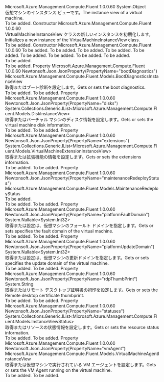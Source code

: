 <Type Name="VirtualMachineInstanceView" FullName="Microsoft.Azure.Management.Compute.Fluent.Models.VirtualMachineInstanceView">
  <TypeSignature Language="C#" Value="public class VirtualMachineInstanceView" />
  <TypeSignature Language="ILAsm" Value=".class public auto ansi beforefieldinit VirtualMachineInstanceView extends System.Object" />
  <TypeSignature Language="DocId" Value="T:Microsoft.Azure.Management.Compute.Fluent.Models.VirtualMachineInstanceView" />
  <TypeSignature Language="VB.NET" Value="Public Class VirtualMachineInstanceView" />
  <TypeSignature Language="F#" Value="type VirtualMachineInstanceView = class" />
  <AssemblyInfo>
    <AssemblyName>Microsoft.Azure.Management.Compute.Fluent</AssemblyName>
    <AssemblyVersion>1.0.0.60</AssemblyVersion>
  </AssemblyInfo>
  <Base>
    <BaseTypeName>System.Object</BaseTypeName>
  </Base>
  <Interfaces />
  <Docs>
    <summary>
            <span data-ttu-id="dca32-101">仮想マシンのインスタンス ビューです。</span><span class="sxs-lookup"><span data-stu-id="dca32-101">The instance view of a virtual machine.</span></span>
            </summary>
    <remarks>To be added.</remarks>
  </Docs>
  <Members>
    <Member MemberName=".ctor">
      <MemberSignature Language="C#" Value="public VirtualMachineInstanceView ();" />
      <MemberSignature Language="ILAsm" Value=".method public hidebysig specialname rtspecialname instance void .ctor() cil managed" />
      <MemberSignature Language="DocId" Value="M:Microsoft.Azure.Management.Compute.Fluent.Models.VirtualMachineInstanceView.#ctor" />
      <MemberSignature Language="VB.NET" Value="Public Sub New ()" />
      <MemberType>Constructor</MemberType>
      <AssemblyInfo>
        <AssemblyName>Microsoft.Azure.Management.Compute.Fluent</AssemblyName>
        <AssemblyVersion>1.0.0.60</AssemblyVersion>
      </AssemblyInfo>
      <Parameters />
      <Docs>
        <summary>
            <span data-ttu-id="dca32-102">VirtualMachineInstanceView クラスの新しいインスタンスを初期化します。</span><span class="sxs-lookup"><span data-stu-id="dca32-102">Initializes a new instance of the VirtualMachineInstanceView class.</span></span>
            </summary>
        <remarks>To be added.</remarks>
      </Docs>
    </Member>
    <Member MemberName=".ctor">
      <MemberSignature Language="C#" Value="public VirtualMachineInstanceView (Nullable&lt;int&gt; platformUpdateDomain = null, Nullable&lt;int&gt; platformFaultDomain = null, string rdpThumbPrint = null, Microsoft.Azure.Management.Compute.Fluent.Models.VirtualMachineAgentInstanceView vmAgent = null, Microsoft.Azure.Management.Compute.Fluent.Models.MaintenanceRedeployStatus maintenanceRedeployStatus = null, System.Collections.Generic.IList&lt;Microsoft.Azure.Management.Compute.Fluent.Models.DiskInstanceView&gt; disks = null, System.Collections.Generic.IList&lt;Microsoft.Azure.Management.Compute.Fluent.Models.VirtualMachineExtensionInstanceView&gt; extensions = null, Microsoft.Azure.Management.Compute.Fluent.Models.BootDiagnosticsInstanceView bootDiagnostics = null, System.Collections.Generic.IList&lt;Microsoft.Azure.Management.Compute.Fluent.Models.InstanceViewStatus&gt; statuses = null);" />
      <MemberSignature Language="ILAsm" Value=".method public hidebysig specialname rtspecialname instance void .ctor(valuetype System.Nullable`1&lt;int32&gt; platformUpdateDomain, valuetype System.Nullable`1&lt;int32&gt; platformFaultDomain, string rdpThumbPrint, class Microsoft.Azure.Management.Compute.Fluent.Models.VirtualMachineAgentInstanceView vmAgent, class Microsoft.Azure.Management.Compute.Fluent.Models.MaintenanceRedeployStatus maintenanceRedeployStatus, class System.Collections.Generic.IList`1&lt;class Microsoft.Azure.Management.Compute.Fluent.Models.DiskInstanceView&gt; disks, class System.Collections.Generic.IList`1&lt;class Microsoft.Azure.Management.Compute.Fluent.Models.VirtualMachineExtensionInstanceView&gt; extensions, class Microsoft.Azure.Management.Compute.Fluent.Models.BootDiagnosticsInstanceView bootDiagnostics, class System.Collections.Generic.IList`1&lt;class Microsoft.Azure.Management.Compute.Fluent.Models.InstanceViewStatus&gt; statuses) cil managed" />
      <MemberSignature Language="DocId" Value="M:Microsoft.Azure.Management.Compute.Fluent.Models.VirtualMachineInstanceView.#ctor(System.Nullable{System.Int32},System.Nullable{System.Int32},System.String,Microsoft.Azure.Management.Compute.Fluent.Models.VirtualMachineAgentInstanceView,Microsoft.Azure.Management.Compute.Fluent.Models.MaintenanceRedeployStatus,System.Collections.Generic.IList{Microsoft.Azure.Management.Compute.Fluent.Models.DiskInstanceView},System.Collections.Generic.IList{Microsoft.Azure.Management.Compute.Fluent.Models.VirtualMachineExtensionInstanceView},Microsoft.Azure.Management.Compute.Fluent.Models.BootDiagnosticsInstanceView,System.Collections.Generic.IList{Microsoft.Azure.Management.Compute.Fluent.Models.InstanceViewStatus})" />
      <MemberSignature Language="F#" Value="new Microsoft.Azure.Management.Compute.Fluent.Models.VirtualMachineInstanceView : Nullable&lt;int&gt; * Nullable&lt;int&gt; * string * Microsoft.Azure.Management.Compute.Fluent.Models.VirtualMachineAgentInstanceView * Microsoft.Azure.Management.Compute.Fluent.Models.MaintenanceRedeployStatus * System.Collections.Generic.IList&lt;Microsoft.Azure.Management.Compute.Fluent.Models.DiskInstanceView&gt; * System.Collections.Generic.IList&lt;Microsoft.Azure.Management.Compute.Fluent.Models.VirtualMachineExtensionInstanceView&gt; * Microsoft.Azure.Management.Compute.Fluent.Models.BootDiagnosticsInstanceView * System.Collections.Generic.IList&lt;Microsoft.Azure.Management.Compute.Fluent.Models.InstanceViewStatus&gt; -&gt; Microsoft.Azure.Management.Compute.Fluent.Models.VirtualMachineInstanceView" Usage="new Microsoft.Azure.Management.Compute.Fluent.Models.VirtualMachineInstanceView (platformUpdateDomain, platformFaultDomain, rdpThumbPrint, vmAgent, maintenanceRedeployStatus, disks, extensions, bootDiagnostics, statuses)" />
      <MemberType>Constructor</MemberType>
      <AssemblyInfo>
        <AssemblyName>Microsoft.Azure.Management.Compute.Fluent</AssemblyName>
        <AssemblyVersion>1.0.0.60</AssemblyVersion>
      </AssemblyInfo>
      <Parameters>
        <Parameter Name="platformUpdateDomain" Type="System.Nullable&lt;System.Int32&gt;" />
        <Parameter Name="platformFaultDomain" Type="System.Nullable&lt;System.Int32&gt;" />
        <Parameter Name="rdpThumbPrint" Type="System.String" />
        <Parameter Name="vmAgent" Type="Microsoft.Azure.Management.Compute.Fluent.Models.VirtualMachineAgentInstanceView" />
        <Parameter Name="maintenanceRedeployStatus" Type="Microsoft.Azure.Management.Compute.Fluent.Models.MaintenanceRedeployStatus" />
        <Parameter Name="disks" Type="System.Collections.Generic.IList&lt;Microsoft.Azure.Management.Compute.Fluent.Models.DiskInstanceView&gt;" />
        <Parameter Name="extensions" Type="System.Collections.Generic.IList&lt;Microsoft.Azure.Management.Compute.Fluent.Models.VirtualMachineExtensionInstanceView&gt;" />
        <Parameter Name="bootDiagnostics" Type="Microsoft.Azure.Management.Compute.Fluent.Models.BootDiagnosticsInstanceView" />
        <Parameter Name="statuses" Type="System.Collections.Generic.IList&lt;Microsoft.Azure.Management.Compute.Fluent.Models.InstanceViewStatus&gt;" />
      </Parameters>
      <Docs>
        <param name="platformUpdateDomain">To be added.</param>
        <param name="platformFaultDomain">To be added.</param>
        <param name="rdpThumbPrint">To be added.</param>
        <param name="vmAgent">To be added.</param>
        <param name="maintenanceRedeployStatus">To be added.</param>
        <param name="disks">To be added.</param>
        <param name="extensions">To be added.</param>
        <param name="bootDiagnostics">To be added.</param>
        <param name="statuses">To be added.</param>
        <summary>To be added.</summary>
        <remarks>To be added.</remarks>
      </Docs>
    </Member>
    <Member MemberName="BootDiagnostics">
      <MemberSignature Language="C#" Value="public Microsoft.Azure.Management.Compute.Fluent.Models.BootDiagnosticsInstanceView BootDiagnostics { get; set; }" />
      <MemberSignature Language="ILAsm" Value=".property instance class Microsoft.Azure.Management.Compute.Fluent.Models.BootDiagnosticsInstanceView BootDiagnostics" />
      <MemberSignature Language="DocId" Value="P:Microsoft.Azure.Management.Compute.Fluent.Models.VirtualMachineInstanceView.BootDiagnostics" />
      <MemberSignature Language="VB.NET" Value="Public Property BootDiagnostics As BootDiagnosticsInstanceView" />
      <MemberSignature Language="F#" Value="member this.BootDiagnostics : Microsoft.Azure.Management.Compute.Fluent.Models.BootDiagnosticsInstanceView with get, set" Usage="Microsoft.Azure.Management.Compute.Fluent.Models.VirtualMachineInstanceView.BootDiagnostics" />
      <MemberType>Property</MemberType>
      <AssemblyInfo>
        <AssemblyName>Microsoft.Azure.Management.Compute.Fluent</AssemblyName>
        <AssemblyVersion>1.0.0.60</AssemblyVersion>
      </AssemblyInfo>
      <Attributes>
        <Attribute>
          <AttributeName>Newtonsoft.Json.JsonProperty(PropertyName="bootDiagnostics")</AttributeName>
        </Attribute>
      </Attributes>
      <ReturnValue>
        <ReturnType>Microsoft.Azure.Management.Compute.Fluent.Models.BootDiagnosticsInstanceView</ReturnType>
      </ReturnValue>
      <Docs>
        <summary>
            <span data-ttu-id="dca32-103">取得またはブート診断を設定します。</span><span class="sxs-lookup"><span data-stu-id="dca32-103">Gets or sets the boot diagnostics.</span></span>
            </summary>
        <value>To be added.</value>
        <remarks>To be added.</remarks>
      </Docs>
    </Member>
    <Member MemberName="Disks">
      <MemberSignature Language="C#" Value="public System.Collections.Generic.IList&lt;Microsoft.Azure.Management.Compute.Fluent.Models.DiskInstanceView&gt; Disks { get; set; }" />
      <MemberSignature Language="ILAsm" Value=".property instance class System.Collections.Generic.IList`1&lt;class Microsoft.Azure.Management.Compute.Fluent.Models.DiskInstanceView&gt; Disks" />
      <MemberSignature Language="DocId" Value="P:Microsoft.Azure.Management.Compute.Fluent.Models.VirtualMachineInstanceView.Disks" />
      <MemberSignature Language="VB.NET" Value="Public Property Disks As IList(Of DiskInstanceView)" />
      <MemberSignature Language="F#" Value="member this.Disks : System.Collections.Generic.IList&lt;Microsoft.Azure.Management.Compute.Fluent.Models.DiskInstanceView&gt; with get, set" Usage="Microsoft.Azure.Management.Compute.Fluent.Models.VirtualMachineInstanceView.Disks" />
      <MemberType>Property</MemberType>
      <AssemblyInfo>
        <AssemblyName>Microsoft.Azure.Management.Compute.Fluent</AssemblyName>
        <AssemblyVersion>1.0.0.60</AssemblyVersion>
      </AssemblyInfo>
      <Attributes>
        <Attribute>
          <AttributeName>Newtonsoft.Json.JsonProperty(PropertyName="disks")</AttributeName>
        </Attribute>
      </Attributes>
      <ReturnValue>
        <ReturnType>System.Collections.Generic.IList&lt;Microsoft.Azure.Management.Compute.Fluent.Models.DiskInstanceView&gt;</ReturnType>
      </ReturnValue>
      <Docs>
        <summary>
            <span data-ttu-id="dca32-104">取得またはバーチャル マシンのディスク情報を設定します。</span><span class="sxs-lookup"><span data-stu-id="dca32-104">Gets or sets the virtual machine disk information.</span></span>
            </summary>
        <value>To be added.</value>
        <remarks>To be added.</remarks>
      </Docs>
    </Member>
    <Member MemberName="Extensions">
      <MemberSignature Language="C#" Value="public System.Collections.Generic.IList&lt;Microsoft.Azure.Management.Compute.Fluent.Models.VirtualMachineExtensionInstanceView&gt; Extensions { get; set; }" />
      <MemberSignature Language="ILAsm" Value=".property instance class System.Collections.Generic.IList`1&lt;class Microsoft.Azure.Management.Compute.Fluent.Models.VirtualMachineExtensionInstanceView&gt; Extensions" />
      <MemberSignature Language="DocId" Value="P:Microsoft.Azure.Management.Compute.Fluent.Models.VirtualMachineInstanceView.Extensions" />
      <MemberSignature Language="VB.NET" Value="Public Property Extensions As IList(Of VirtualMachineExtensionInstanceView)" />
      <MemberSignature Language="F#" Value="member this.Extensions : System.Collections.Generic.IList&lt;Microsoft.Azure.Management.Compute.Fluent.Models.VirtualMachineExtensionInstanceView&gt; with get, set" Usage="Microsoft.Azure.Management.Compute.Fluent.Models.VirtualMachineInstanceView.Extensions" />
      <MemberType>Property</MemberType>
      <AssemblyInfo>
        <AssemblyName>Microsoft.Azure.Management.Compute.Fluent</AssemblyName>
        <AssemblyVersion>1.0.0.60</AssemblyVersion>
      </AssemblyInfo>
      <Attributes>
        <Attribute>
          <AttributeName>Newtonsoft.Json.JsonProperty(PropertyName="extensions")</AttributeName>
        </Attribute>
      </Attributes>
      <ReturnValue>
        <ReturnType>System.Collections.Generic.IList&lt;Microsoft.Azure.Management.Compute.Fluent.Models.VirtualMachineExtensionInstanceView&gt;</ReturnType>
      </ReturnValue>
      <Docs>
        <summary>
            <span data-ttu-id="dca32-105">取得または拡張機能の情報を設定します。</span><span class="sxs-lookup"><span data-stu-id="dca32-105">Gets or sets the extensions information.</span></span>
            </summary>
        <value>To be added.</value>
        <remarks>To be added.</remarks>
      </Docs>
    </Member>
    <Member MemberName="MaintenanceRedeployStatus">
      <MemberSignature Language="C#" Value="public Microsoft.Azure.Management.Compute.Fluent.Models.MaintenanceRedeployStatus MaintenanceRedeployStatus { get; set; }" />
      <MemberSignature Language="ILAsm" Value=".property instance class Microsoft.Azure.Management.Compute.Fluent.Models.MaintenanceRedeployStatus MaintenanceRedeployStatus" />
      <MemberSignature Language="DocId" Value="P:Microsoft.Azure.Management.Compute.Fluent.Models.VirtualMachineInstanceView.MaintenanceRedeployStatus" />
      <MemberSignature Language="VB.NET" Value="Public Property MaintenanceRedeployStatus As MaintenanceRedeployStatus" />
      <MemberSignature Language="F#" Value="member this.MaintenanceRedeployStatus : Microsoft.Azure.Management.Compute.Fluent.Models.MaintenanceRedeployStatus with get, set" Usage="Microsoft.Azure.Management.Compute.Fluent.Models.VirtualMachineInstanceView.MaintenanceRedeployStatus" />
      <MemberType>Property</MemberType>
      <AssemblyInfo>
        <AssemblyName>Microsoft.Azure.Management.Compute.Fluent</AssemblyName>
        <AssemblyVersion>1.0.0.60</AssemblyVersion>
      </AssemblyInfo>
      <Attributes>
        <Attribute>
          <AttributeName>Newtonsoft.Json.JsonProperty(PropertyName="maintenanceRedeployStatus")</AttributeName>
        </Attribute>
      </Attributes>
      <ReturnValue>
        <ReturnType>Microsoft.Azure.Management.Compute.Fluent.Models.MaintenanceRedeployStatus</ReturnType>
      </ReturnValue>
      <Docs>
        <summary>To be added.</summary>
        <value>To be added.</value>
        <remarks>To be added.</remarks>
      </Docs>
    </Member>
    <Member MemberName="PlatformFaultDomain">
      <MemberSignature Language="C#" Value="public Nullable&lt;int&gt; PlatformFaultDomain { get; set; }" />
      <MemberSignature Language="ILAsm" Value=".property instance valuetype System.Nullable`1&lt;int32&gt; PlatformFaultDomain" />
      <MemberSignature Language="DocId" Value="P:Microsoft.Azure.Management.Compute.Fluent.Models.VirtualMachineInstanceView.PlatformFaultDomain" />
      <MemberSignature Language="VB.NET" Value="Public Property PlatformFaultDomain As Nullable(Of Integer)" />
      <MemberSignature Language="F#" Value="member this.PlatformFaultDomain : Nullable&lt;int&gt; with get, set" Usage="Microsoft.Azure.Management.Compute.Fluent.Models.VirtualMachineInstanceView.PlatformFaultDomain" />
      <MemberType>Property</MemberType>
      <AssemblyInfo>
        <AssemblyName>Microsoft.Azure.Management.Compute.Fluent</AssemblyName>
        <AssemblyVersion>1.0.0.60</AssemblyVersion>
      </AssemblyInfo>
      <Attributes>
        <Attribute>
          <AttributeName>Newtonsoft.Json.JsonProperty(PropertyName="platformFaultDomain")</AttributeName>
        </Attribute>
      </Attributes>
      <ReturnValue>
        <ReturnType>System.Nullable&lt;System.Int32&gt;</ReturnType>
      </ReturnValue>
      <Docs>
        <summary>
            <span data-ttu-id="dca32-106">取得または設定は、仮想マシンのフォールト ドメインを指定します。</span><span class="sxs-lookup"><span data-stu-id="dca32-106">Gets or sets specifies the fault domain of the virtual machine.</span></span>
            </summary>
        <value>To be added.</value>
        <remarks>To be added.</remarks>
      </Docs>
    </Member>
    <Member MemberName="PlatformUpdateDomain">
      <MemberSignature Language="C#" Value="public Nullable&lt;int&gt; PlatformUpdateDomain { get; set; }" />
      <MemberSignature Language="ILAsm" Value=".property instance valuetype System.Nullable`1&lt;int32&gt; PlatformUpdateDomain" />
      <MemberSignature Language="DocId" Value="P:Microsoft.Azure.Management.Compute.Fluent.Models.VirtualMachineInstanceView.PlatformUpdateDomain" />
      <MemberSignature Language="VB.NET" Value="Public Property PlatformUpdateDomain As Nullable(Of Integer)" />
      <MemberSignature Language="F#" Value="member this.PlatformUpdateDomain : Nullable&lt;int&gt; with get, set" Usage="Microsoft.Azure.Management.Compute.Fluent.Models.VirtualMachineInstanceView.PlatformUpdateDomain" />
      <MemberType>Property</MemberType>
      <AssemblyInfo>
        <AssemblyName>Microsoft.Azure.Management.Compute.Fluent</AssemblyName>
        <AssemblyVersion>1.0.0.60</AssemblyVersion>
      </AssemblyInfo>
      <Attributes>
        <Attribute>
          <AttributeName>Newtonsoft.Json.JsonProperty(PropertyName="platformUpdateDomain")</AttributeName>
        </Attribute>
      </Attributes>
      <ReturnValue>
        <ReturnType>System.Nullable&lt;System.Int32&gt;</ReturnType>
      </ReturnValue>
      <Docs>
        <summary>
            <span data-ttu-id="dca32-107">取得または設定は、仮想マシンの更新ドメインを指定します。</span><span class="sxs-lookup"><span data-stu-id="dca32-107">Gets or sets specifies the update domain of the virtual machine.</span></span>
            </summary>
        <value>To be added.</value>
        <remarks>To be added.</remarks>
      </Docs>
    </Member>
    <Member MemberName="RdpThumbPrint">
      <MemberSignature Language="C#" Value="public string RdpThumbPrint { get; set; }" />
      <MemberSignature Language="ILAsm" Value=".property instance string RdpThumbPrint" />
      <MemberSignature Language="DocId" Value="P:Microsoft.Azure.Management.Compute.Fluent.Models.VirtualMachineInstanceView.RdpThumbPrint" />
      <MemberSignature Language="VB.NET" Value="Public Property RdpThumbPrint As String" />
      <MemberSignature Language="F#" Value="member this.RdpThumbPrint : string with get, set" Usage="Microsoft.Azure.Management.Compute.Fluent.Models.VirtualMachineInstanceView.RdpThumbPrint" />
      <MemberType>Property</MemberType>
      <AssemblyInfo>
        <AssemblyName>Microsoft.Azure.Management.Compute.Fluent</AssemblyName>
        <AssemblyVersion>1.0.0.60</AssemblyVersion>
      </AssemblyInfo>
      <Attributes>
        <Attribute>
          <AttributeName>Newtonsoft.Json.JsonProperty(PropertyName="rdpThumbPrint")</AttributeName>
        </Attribute>
      </Attributes>
      <ReturnValue>
        <ReturnType>System.String</ReturnType>
      </ReturnValue>
      <Docs>
        <summary>
            <span data-ttu-id="dca32-108">取得またはリモート デスクトップ証明書の拇印を設定します。</span><span class="sxs-lookup"><span data-stu-id="dca32-108">Gets or sets the Remote desktop certificate thumbprint.</span></span>
            </summary>
        <value>To be added.</value>
        <remarks>To be added.</remarks>
      </Docs>
    </Member>
    <Member MemberName="Statuses">
      <MemberSignature Language="C#" Value="public System.Collections.Generic.IList&lt;Microsoft.Azure.Management.Compute.Fluent.Models.InstanceViewStatus&gt; Statuses { get; set; }" />
      <MemberSignature Language="ILAsm" Value=".property instance class System.Collections.Generic.IList`1&lt;class Microsoft.Azure.Management.Compute.Fluent.Models.InstanceViewStatus&gt; Statuses" />
      <MemberSignature Language="DocId" Value="P:Microsoft.Azure.Management.Compute.Fluent.Models.VirtualMachineInstanceView.Statuses" />
      <MemberSignature Language="VB.NET" Value="Public Property Statuses As IList(Of InstanceViewStatus)" />
      <MemberSignature Language="F#" Value="member this.Statuses : System.Collections.Generic.IList&lt;Microsoft.Azure.Management.Compute.Fluent.Models.InstanceViewStatus&gt; with get, set" Usage="Microsoft.Azure.Management.Compute.Fluent.Models.VirtualMachineInstanceView.Statuses" />
      <MemberType>Property</MemberType>
      <AssemblyInfo>
        <AssemblyName>Microsoft.Azure.Management.Compute.Fluent</AssemblyName>
        <AssemblyVersion>1.0.0.60</AssemblyVersion>
      </AssemblyInfo>
      <Attributes>
        <Attribute>
          <AttributeName>Newtonsoft.Json.JsonProperty(PropertyName="statuses")</AttributeName>
        </Attribute>
      </Attributes>
      <ReturnValue>
        <ReturnType>System.Collections.Generic.IList&lt;Microsoft.Azure.Management.Compute.Fluent.Models.InstanceViewStatus&gt;</ReturnType>
      </ReturnValue>
      <Docs>
        <summary>
            <span data-ttu-id="dca32-109">取得またはリソースの状態情報を設定します。</span><span class="sxs-lookup"><span data-stu-id="dca32-109">Gets or sets the resource status information.</span></span>
            </summary>
        <value>To be added.</value>
        <remarks>To be added.</remarks>
      </Docs>
    </Member>
    <Member MemberName="VmAgent">
      <MemberSignature Language="C#" Value="public Microsoft.Azure.Management.Compute.Fluent.Models.VirtualMachineAgentInstanceView VmAgent { get; set; }" />
      <MemberSignature Language="ILAsm" Value=".property instance class Microsoft.Azure.Management.Compute.Fluent.Models.VirtualMachineAgentInstanceView VmAgent" />
      <MemberSignature Language="DocId" Value="P:Microsoft.Azure.Management.Compute.Fluent.Models.VirtualMachineInstanceView.VmAgent" />
      <MemberSignature Language="VB.NET" Value="Public Property VmAgent As VirtualMachineAgentInstanceView" />
      <MemberSignature Language="F#" Value="member this.VmAgent : Microsoft.Azure.Management.Compute.Fluent.Models.VirtualMachineAgentInstanceView with get, set" Usage="Microsoft.Azure.Management.Compute.Fluent.Models.VirtualMachineInstanceView.VmAgent" />
      <MemberType>Property</MemberType>
      <AssemblyInfo>
        <AssemblyName>Microsoft.Azure.Management.Compute.Fluent</AssemblyName>
        <AssemblyVersion>1.0.0.60</AssemblyVersion>
      </AssemblyInfo>
      <Attributes>
        <Attribute>
          <AttributeName>Newtonsoft.Json.JsonProperty(PropertyName="vmAgent")</AttributeName>
        </Attribute>
      </Attributes>
      <ReturnValue>
        <ReturnType>Microsoft.Azure.Management.Compute.Fluent.Models.VirtualMachineAgentInstanceView</ReturnType>
      </ReturnValue>
      <Docs>
        <summary>
            <span data-ttu-id="dca32-110">取得または仮想マシンで実行されている VM エージェントを設定します。</span><span class="sxs-lookup"><span data-stu-id="dca32-110">Gets or sets the VM Agent running on the virtual machine.</span></span>
            </summary>
        <value>To be added.</value>
        <remarks>To be added.</remarks>
      </Docs>
    </Member>
  </Members>
</Type>